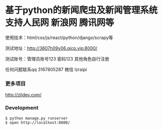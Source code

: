 # 基于python的新闻爬虫及新闻管理系统 支持人民网 新浪网 腾讯网等
使用技术：html/css/js/react/python/django/scrapy等

测试地址：http://3607h09y06.qicp.vip:8000/

测试账号：管理员账号123 密码123 其他角色自行注册

任何问题联系qq 3167805287 微信 lzraipi

### 更多项目
http://zlidev.com/
### Development

```bash
$ python manage.py runserver
$ open http://localhost:8000/
```
